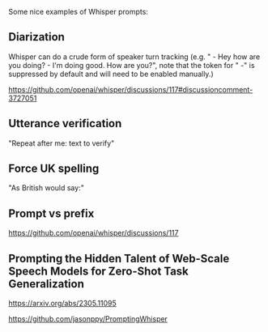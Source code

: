 Some nice examples of Whisper prompts:

## Diarization

Whisper can do a crude form of speaker turn tracking (e.g. " - Hey how are you doing? - I'm doing good. How are you?", note that the token for " -" is suppressed by default and will need to be enabled manually.)

<https://github.com/openai/whisper/discussions/117#discussioncomment-3727051>

## Utterance verification

"Repeat after me: text to verify"
  
## Force UK spelling
  
"As British would say:" 
 
## Prompt vs prefix

<https://github.com/openai/whisper/discussions/117>

## Prompting the Hidden Talent of Web-Scale Speech Models for Zero-Shot Task Generalization

<https://arxiv.org/abs/2305.11095>

<https://github.com/jasonppy/PromptingWhisper>
